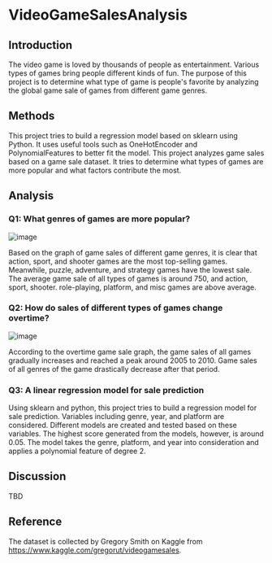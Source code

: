 # VideoGameSalesAnalysis
## Introduction
The video game is loved by thousands of people as entertainment. Various types of games bring people different kinds of fun. The purpose of this project is to determine what type of game is people's favorite by analyzing the global game sale of games from different game genres. 
## Methods
This project tries to build a regression model based on sklearn using Python. It uses useful tools such as OneHotEncoder and PolynomialFeatures to better fit the model. This project analyzes game sales based on a game sale dataset. It tries to determine what types of games are more popular and what factors contribute the most. 
## Analysis
### Q1: What genres of games are more popular?
![image](https://user-images.githubusercontent.com/49095933/147861760-2899ca6c-c7d7-4ce5-a6a6-11b041d43c4b.png)

Based on the graph of game sales of different game genres, it is clear that action, sport, and shooter games are the most top-selling games. Meanwhile, puzzle, adventure, and strategy games have the lowest sale. The average game sale of all types of games is around 750, and action, sport, shooter. role-playing, platform, and misc games are above average.

### Q2: How do sales of different types of games change overtime?
![image](https://user-images.githubusercontent.com/49095933/147861778-ae80f199-df17-44e2-9e3b-eaf56983fafb.png)

According to the overtime game sale graph, the game sales of all games gradually increases and reached a peak around 2005 to 2010. Game sales of all genres of the game drastically decrease after that period.

### Q3: A linear regression model for sale prediction
Using sklearn and python, this project tries to build a regression model for sale prediction. Variables including genre, year, and platform are considered. Different models are created and tested based on these variables. The highest score generated from the models, however, is around 0.05. The model takes the genre, platform, and year into consideration and applies a polynomial feature of degree 2.


## Discussion
TBD
## Reference
The dataset is collected by Gregory Smith on Kaggle from https://www.kaggle.com/gregorut/videogamesales. 

